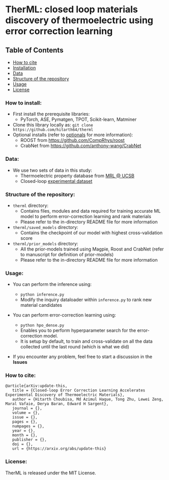 # TherML: closed loop materials discovery of thermoelectric using error correction learning

## Table of Contents

- [How to cite](#how-to-cite)
- [Installation](#how-to-install)
- [Data](#data)
- [Structure of the repository](#structure-of-the-repository)
- [Usage](#usage)
- [License](#license)

### How to install: 
- First install the prerequisite libraries:
  * PyTorch, ASE, Pymatgen, TPOT, Scikit-learn, Matminer
- Clone this library locally as: ```git clone https://github.com/hitarth64/therml```
- Optional installs (refer to [optionals](therml/optionals.md) for more information):
  * ROOST from https://github.com/CompRhys/roost
  * CrabNet from https://github.com/anthony-wang/CrabNet

### Data: 
- We use two sets of data in this study:
  * Thermoelectric property database from [MRL @ UCSB](http://www.mrl.ucsb.edu:8080/datamine/thermoelectric.jsp)
  * Closed-loop [experimental dataset](therml/featurized_experimental_data.pkl)

### Structure of the repository:
- ```therml``` directory:
  * Contains files, modules and data required for training accurate ML model to perform error-correction learning and rank materials
  * Please refer to the in-directory README file for more information
- ```therml/saved_models``` directory:
  * Contains the checkpoint of our model with highest cross-validation score 
- ```therml/prior_models``` directory:
  * All the prior-models trained using Magpie, Roost and CrabNet (refer to manuscript for definition of prior-models)
  * Please refer to the in-directory README file for more information

### Usage:

- You can perform the inference using:
  * ```python inference.py```
  * Modify the inquiry dataloader within ```inference.py``` to rank new material candidates
  
- You can perform error-correction learning using:
  * ```python hpo_dense.py```
  * Enables you to perform hyperparameter search for the error-correction model.
  * It is setup by default, to train and cross-validate on all the data collected until the last round (which is what we did)
  
- If you encounter any problem, feel free to start a discussion in the **Issues**

### How to cite:
```
@article{arXiv:update-this,
   title = {Closed-loop Error Correction Learning Accelerates Experimental Discovery of Thermoelectric Materials},
   author = {Hitarth Choubisa, Md Azimul Haque, Tong Zhu, Lewei Zeng, Maral Vafaie, Derya Baran, Edward H Sargent},
   journal = {},
   volume = {},
   issue = {},
   pages = {},
   numpages = {},
   year = {},
   month = {},
   publisher = {},
   doi = {},
   url = {https://arxiv.org/abs/update-this}
 ```

### License:
TherML is released under the MIT License. 
